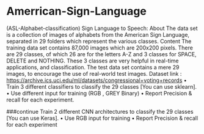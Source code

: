 # Amerrican-Sign-Language
(ASL-Alphabet-classification)
Sign Language to Speech: About The data set is a collection of images of alphabets from the American Sign Language, separated in 29 folders which represent the various classes. Content The training data set contains 87,000 images which are 200x200 pixels. There are 29 classes, of which 26 are for the letters A-Z and 3 classes for SPACE, DELETE and NOTHING. These 3 classes are very helpful in real-time applications, and classification. The test data set contains a mere 29 images, to encourage the use of real-world test images. Dataset link : https://archive.ics.uci.edu/ml/datasets/congressional+voting+records • Train 3 different classifiers to classify the 29 classes [You can use sklearn]. • Use different input for training (RGB , GREY Binary) • Report Precision & recall for each experiment.

###continue
Train 2 different CNN architectures to classify the 29 classes [You can use Keras]. • Use RGB input for training • Report Precision & recall for each experiment
